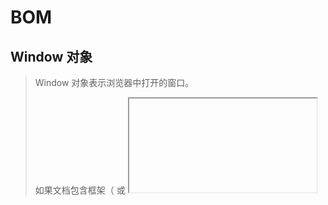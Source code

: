 # BOM

## Window 对象

> Window 对象表示浏览器中打开的窗口。
>
> 如果文档包含框架（<frame> 或 <iframe> 标签），浏览器会为 HTML 文档创建一个 window 对象，并为每个框架创建一个额外的 window 对象。

#### Window 对象属性

|                             属性                             |                             描述                             |
| :----------------------------------------------------------: | :----------------------------------------------------------: |
| [closed](https://www.runoob.com/jsref/prop-win-closed.html)  |                    返回窗口是否已被关闭。                    |
| [defaultStatus](https://www.runoob.com/jsref/prop-win-defaultstatus.html) |              设置或返回窗口状态栏中的默认文本。              |
| [document](https://www.runoob.com/jsref/dom-obj-document.html) | 对 Document 对象的只读引用。(请参阅[对象](https://www.runoob.com/jsref/dom-obj-document.html)) |
| [frames](https://www.runoob.com/jsref/prop-win-frames.html)  | 返回窗口中所有命名的框架。该集合是 Window 对象的数组，每个 Window 对象在窗口中含有一个框架。 |
|   [history](https://www.runoob.com/jsref/obj-history.html)   | 对 History 对象的只读引用。请参数 [History 对象](https://www.runoob.com/jsref/obj-history.html)。 |
| [innerHeight](https://www.runoob.com/jsref/prop-win-innerheight.html) |                 返回窗口的文档显示区的高度。                 |
| [innerWidth](https://www.runoob.com/jsref/prop-win-innerheight.html) |                 返回窗口的文档显示区的宽度。                 |
| [localStorage](https://www.runoob.com/jsref/prop-win-localstorage.html) |         在浏览器中存储 key/value 对。没有过期时间。          |
| [length](https://www.runoob.com/jsref/prop-win-length.html)  |                 设置或返回窗口中的框架数量。                 |
|  [location](https://www.runoob.com/jsref/obj-location.html)  | 用于窗口或框架的 Location 对象。请参阅 [Location 对象](https://www.runoob.com/jsref/obj-location.html)。 |
|   [name](https://www.runoob.com/jsref/prop-win-name.html)    |                    设置或返回窗口的名称。                    |
| [navigator](https://www.runoob.com/jsref/obj-navigator.html) | 对 Navigator 对象的只读引用。请参数 [Navigator 对象](https://www.runoob.com/jsref/obj-navigator.html)。 |
| [opener](https://www.runoob.com/jsref/prop-win-opener.html)  |                返回对创建此窗口的窗口的引用。                |
| [outerHeight](https://www.runoob.com/jsref/prop-win-outerheight.html) |           返回窗口的外部高度，包含工具条与滚动条。           |
| [outerWidth](https://www.runoob.com/jsref/prop-win-outerheight.html) |           返回窗口的外部宽度，包含工具条与滚动条。           |
| [pageXOffset](https://www.runoob.com/jsref/prop-win-pagexoffset.html) |     设置或返回当前页面相对于窗口显示区左上角的 X 位置。      |
| [pageYOffset](https://www.runoob.com/jsref/prop-win-pagexoffset.html) |     设置或返回当前页面相对于窗口显示区左上角的 Y 位置。      |
| [parent](https://www.runoob.com/jsref/prop-win-parent.html)  |                         返回父窗口。                         |
|    [screen](https://www.runoob.com/jsref/obj-screen.html)    | 对 Screen 对象的只读引用。请参数 [Screen 对象](https://www.runoob.com/jsref/obj-screen.html)。 |
| [screenLeft](https://www.runoob.com/jsref/prop-win-screenleft.html) |                  返回相对于屏幕窗口的x坐标                   |
| [screenTop](https://www.runoob.com/jsref/prop-win-screenleft.html) |                  返回相对于屏幕窗口的y坐标                   |
| [screenX](https://www.runoob.com/jsref/prop-win-screenx.html) |                  返回相对于屏幕窗口的x坐标                   |
| [sessionStorage](https://www.runoob.com/jsref/prop-win-sessionstorage.html) | 在浏览器中存储 key/value 对。 在关闭窗口或标签页之后将会删除这些数据。 |
| [screenY](https://www.runoob.com/jsref/prop-win-screenx.html) |                  返回相对于屏幕窗口的y坐标                   |
|   [self](https://www.runoob.com/jsref/prop-win-self.html)    |          返回对当前窗口的引用。等价于 Window 属性。          |
| [status](https://www.runoob.com/jsref/prop-win-status.html)  |                    设置窗口状态栏的文本。                    |
|    [top](https://www.runoob.com/jsref/prop-win-top.html)     |                     返回最顶层的父窗口。                     |

#### Window 对象方法 

|                             方法                             |                             描述                             |
| :----------------------------------------------------------: | :----------------------------------------------------------: |
|  [alert()](https://www.runoob.com/jsref/met-win-alert.html)  |           显示带有一段消息和一个确认按钮的警告框。           |
|   [atob()](https://www.runoob.com/jsref/met-win-atob.html)   |               解码一个 base-64 编码的字符串。                |
|   [btoa()](https://www.runoob.com/jsref/met-win-btoa.html)   |               创建一个 base-64 编码的字符串。                |
|   [blur()](https://www.runoob.com/jsref/met-win-blur.html)   |                  把键盘焦点从顶层窗口移开。                  |
| [clearInterval()](https://www.runoob.com/jsref/met-win-clearinterval.html) |            取消由 setInterval() 设置的 timeout。             |
| [clearTimeout()](https://www.runoob.com/jsref/met-win-cleartimeout.html) |           取消由 setTimeout() 方法设置的 timeout。           |
|  [close()](https://www.runoob.com/jsref/met-win-close.html)  |                       关闭浏览器窗口。                       |
| [confirm()](https://www.runoob.com/jsref/met-win-confirm.html) |       显示带有一段消息以及确认按钮和取消按钮的对话框。       |
| [createPopup()](https://www.runoob.com/jsref/met-win-createpopup.html) |                    创建一个 pop-up 窗口。                    |
|  [focus()](https://www.runoob.com/jsref/met-win-focus.html)  |                   把键盘焦点给予一个窗口。                   |
|                        getSelection()                        | 返回一个 Selection 对象，表示用户选择的文本范围或光标的当前位置。 |
| [getComputedStyle()](https://www.runoob.com/jsref/jsref-getcomputedstyle.html) |                  获取指定元素的 CSS 样式。                   |
| [matchMedia()](https://www.runoob.com/jsref/met-win-matchmedia.html) | 该方法用来检查 media query 语句，它返回一个 MediaQueryList对象。 |
| [moveBy()](https://www.runoob.com/jsref/met-win-moveby.html) |           可相对窗口的当前坐标把它移动指定的像素。           |
| [moveTo()](https://www.runoob.com/jsref/met-win-moveto.html) |             把窗口的左上角移动到一个指定的坐标。             |
|   [open()](https://www.runoob.com/jsref/met-win-open.html)   |        打开一个新的浏览器窗口或查找一个已命名的窗口。        |
|  [print()](https://www.runoob.com/jsref/met-win-print.html)  |                     打印当前窗口的内容。                     |
| [prompt()](https://www.runoob.com/jsref/met-win-prompt.html) |                 显示可提示用户输入的对话框。                 |
| [resizeBy()](https://www.runoob.com/jsref/met-win-resizeby.html) |                按照指定的像素调整窗口的大小。                |
| [resizeTo()](https://www.runoob.com/jsref/met-win-resizeto.html) |             把窗口的大小调整到指定的宽度和高度。             |
|                           scroll()                           | 已废弃。 该方法已经使用了 [scrollTo()](https://www.runoob.com/jsref/met-win-scrollto.html) 方法来替代。 |
| [scrollBy()](https://www.runoob.com/jsref/met-win-scrollby.html) |                 按照指定的像素值来滚动内容。                 |
| [scrollTo()](https://www.runoob.com/jsref/met-win-scrollto.html) |                   把内容滚动到指定的坐标。                   |
| [setInterval()](https://www.runoob.com/jsref/met-win-setinterval.html) |      按照指定的周期（以毫秒计）来调用函数或计算表达式。      |
| [setTimeout()](https://www.runoob.com/jsref/met-win-settimeout.html) |            在指定的毫秒数后调用函数或计算表达式。            |
|   [stop()](https://www.runoob.com/jsref/met-win-stop.html)   |                        停止页面载入。                        |

## Location 对象

> Location 对象包含有关当前 URL 的信息。
>
> Location 对象是 window 对象的一部分，可通过 window.Location 属性对其进行访问。

#### Location 对象属性

|                             属性                             |             描述              |
| :----------------------------------------------------------: | :---------------------------: |
|   [hash](https://www.runoob.com/jsref/prop-loc-hash.html)    |      返回一个URL的锚部分      |
|   [host](https://www.runoob.com/jsref/prop-loc-host.html)    |   返回一个URL的主机名和端口   |
| [hostname](https://www.runoob.com/jsref/prop-loc-hostname.html) |        返回URL的主机名        |
|   [href](https://www.runoob.com/jsref/prop-loc-href.html)    |         返回完整的URL         |
| [pathname](https://www.runoob.com/jsref/prop-loc-pathname.html) |       返回的URL路径名。       |
|   [port](https://www.runoob.com/jsref/prop-loc-port.html)    | 返回一个URL服务器使用的端口号 |
| [protocol](https://www.runoob.com/jsref/prop-loc-protocol.html) |        返回一个URL协议        |
| [search](https://www.runoob.com/jsref/prop-loc-search.html)  |     返回一个URL的查询部分     |

#### Location 对象方法

|                             方法                             |          说明          |
| :----------------------------------------------------------: | :--------------------: |
| [assign()](https://www.runoob.com/jsref/met-loc-assign.html) |    载入一个新的文档    |
| [reload()](https://www.runoob.com/jsref/met-loc-reload.html) |    重新载入当前文档    |
| [replace()](https://www.runoob.com/jsref/met-loc-replace.html) | 用新的文档替换当前文档 |

